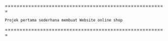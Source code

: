 =======================================================

    Projek pertama sederhana membuat Website online shop


=======================================================